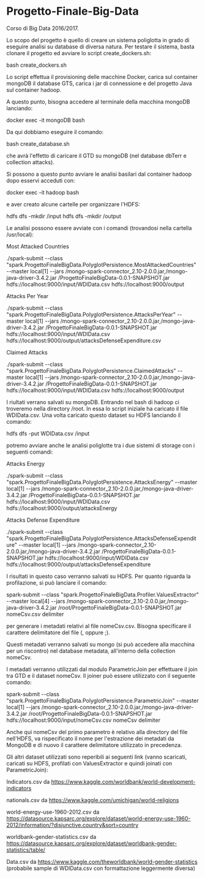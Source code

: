 # Progetto-Finale-Big-Data

Corso di Big Data 2016/2017. 

Lo scopo del progetto è quello di creare un sistema poliglotta in grado di eseguire analisi su database di diversa natura.
Per testare il sistema, basta clonare il progetto ed avviare lo script create_dockers.sh:

  bash create_dockers.sh
  
Lo script effettua il provisioning delle macchine Docker, carica sul container mongoDB il database GTS, 
carica i jar di connessione e del progetto Java sul container hadoop.

A questo punto, bisogna accedere al terminale della macchina mongoDB lanciando:
  
  docker exec -it mongoDB bash
  
Da qui dobbiamo eseguire il comando:

  bash create_database.sh 
 
che avrà l'effetto di caricare il GTD su mongoDB (nel database dbTerr e collection attacks).

Si possono a questo punto avviare le analisi basilari dal container hadoop dopo esservi acceduti con:
  
  docker exec -it hadoop bash
  
e aver creato alcune cartelle per organizzare l'HDFS:

  hdfs dfs -mkdir /input
  hdfs dfs -mkdir /output
  
Le analisi possono essere avviate con i comandi (trovandosi nella cartella /usr/local):

Most Attacked Countries

./spark-submit --class "spark.ProgettoFinaleBigData.PolyglotPersistence.MostAttackedCountries" --master local[1] --jars /mongo-spark-connector_2.10-2.0.0.jar,/mongo-java-driver-3.4.2.jar /ProgettoFinaleBigData-0.0.1-SNAPSHOT.jar hdfs://localhost:9000/input/WDIData.csv hdfs://localhost:9000/output

Attacks Per Year

./spark-submit --class "spark.ProgettoFinaleBigData.PolyglotPersistence.AttacksPerYear" --master local[1] --jars /mongo-spark-connector_2.10-2.0.0.jar,/mongo-java-driver-3.4.2.jar /ProgettoFinaleBigData-0.0.1-SNAPSHOT.jar hdfs://localhost:9000/input/WDIData.csv hdfs://localhost:9000/output/attacksDefenseExpenditure.csv

Claimed Attacks

./spark-submit --class "spark.ProgettoFinaleBigData.PolyglotPersistence.ClaimedAttacks" --master local[1] --jars /mongo-spark-connector_2.10-2.0.0.jar,/mongo-java-driver-3.4.2.jar /ProgettoFinaleBigData-0.0.1-SNAPSHOT.jar hdfs://localhost:9000/input/WDIData.csv hdfs://localhost:9000/output

I riultati verrano salvati su mongoDB.
Entrando nel bash di hadoop ci troveremo nella directory /root. In essa lo script iniziale ha caricato il file WDIData.csv. Una volta caricato questo dataset su HDFS lanciando il comando:

  hdfs dfs -put WDIData.csv /input
  
potremo avviare anche le analisi poliglotte tra i due sistemi di storage con i seguenti comandi:

Attacks Energy

./spark-submit --class "spark.ProgettoFinaleBigData.PolyglotPersistence.AttacksEnergy" --master local[1] --jars /mongo-spark-connector_2.10-2.0.0.jar,/mongo-java-driver-3.4.2.jar /ProgettoFinaleBigData-0.0.1-SNAPSHOT.jar hdfs://localhost:9000/input/WDIData.csv hdfs://localhost:9000/output/attacksEnergy

Attacks Defense Expenditure

./spark-submit --class "spark.ProgettoFinaleBigData.PolyglotPersistence.AttacksDefenseExpenditure" --master local[1] --jars /mongo-spark-connector_2.10-2.0.0.jar,/mongo-java-driver-3.4.2.jar /ProgettoFinaleBigData-0.0.1-SNAPSHOT.jar hdfs://localhost:9000/input/WDIData.csv hdfs://localhost:9000/output/attacksDefenseExpenditure
  
I risultati in questo caso verranno salvati su HDFS.
Per quanto riguarda la profilazione, si può lanciare il comando:

spark-submit --class "spark.ProgettoFinaleBigData.Profiler.ValuesExtractor" --master local[4] --jars /mongo-spark-connector_2.10-2.0.0.jar,/mongo-java-driver-3.4.2.jar /root/ProgettoFinaleBigData-0.0.1-SNAPSHOT.jar nomeCsv.csv delimiter

per generare i metadati relativi al file nomeCsv.csv. Bisogna specificare il carattere delimitatore del file (, oppure \;).

Questi metadati verranno salvati su mongo (si può accedere alla macchina per un riscontro) nel database metadata, all'interno della collection nomeCsv.

I metadati verranno utilizzati dal modulo ParametricJoin per effettuare il join tra GTD e il dataset nomeCsv.
Il joiner può essere utilizzato con il seguente comando:

spark-submit --class "spark.ProgettoFinaleBigData.PolyglotPersistence.ParametricJoin" --master local[1] --jars /mongo-spark-connector_2.10-2.0.0.jar,/mongo-java-driver-3.4.2.jar /root/ProgettoFinaleBigData-0.0.1-SNAPSHOT.jar hdfs://localhost:9000/input/nomeCsv.csv nomeCsv delimiter

Anche qui nomeCsv del primo parametro è relativo alla directory del file nell'HDFS, va rispecificato il nome per l'estrazione dei metadati da MongoDB e di nuovo il carattere delimitatore utilizzato in precedenza.

Gli altri dataset utilizzati sono reperibili ai seguenti link (vanno scaricati, caricati su HDFS, profilati con ValuesExtractor e quindi joinati con ParametricJoin):

Indicators.csv da https://www.kaggle.com/worldbank/world-development-indicators

nationals.csv da https://www.kaggle.com/umichigan/world-religions

world-energy-use-1960-2012.csv da https://datasource.kapsarc.org/explore/dataset/world-energy-use-1960-2012/information/?disjunctive.country&sort=country

worldbank-gender-statistics.csv da https://datasource.kapsarc.org/explore/dataset/worldbank-gender-statistics/table/

Data.csv da https://www.kaggle.com/theworldbank/world-gender-statistics (probabile sample di WDIData.csv con formattazione leggermente diversa)
